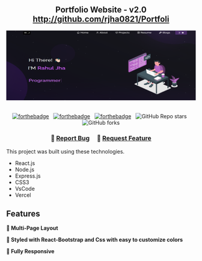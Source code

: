 <h2 align="center">
  Portfolio Website - v2.0<br/>
  <a href="http://github.com/rjha0821/Portfolio" target="_blank">http://github.com/rjha0821/Portfoli</a>
</h2>
<div align="center">
  <img alt="Demo" src="./Images/readme-img.png" />
</div>

<br/>

<center>

[![forthebadge](https://forthebadge.com/images/badges/built-with-love.svg)](https://forthebadge.com) &nbsp;
[![forthebadge](https://forthebadge.com/images/badges/made-with-javascript.svg)](https://forthebadge.com) &nbsp;
[![forthebadge](https://forthebadge.com/images/badges/open-source.svg)](https://forthebadge.com) &nbsp;
![GitHub Repo stars](https://img.shields.io/github/stars/rjha0821/Portfolio?color=red&logo=github&style=for-the-badge) &nbsp;
![GitHub forks](https://img.shields.io/github/forks/rjha0821/Portfolio?color=red&logo=github&style=for-the-badge)

</center>

<h3 align="center">
    🔹
    <a href="https://github.com/rjha0821/Portfolio/issues">Report Bug</a> &nbsp; &nbsp;
    🔹
    <a href="https://github.com/rjha0821/Portfolio/issues">Request Feature</a>
</h3>



This project was built using these technologies.

- React.js
- Node.js
- Express.js
- CSS3
- VsCode
- Vercel

## Features

**📖 Multi-Page Layout**

**🎨 Styled with React-Bootstrap and Css with easy to customize colors**

**📱 Fully Responsive**


